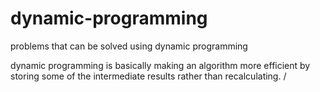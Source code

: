 # dynamic-programming

problems that can be solved using dynamic programming </br>

dynamic programming is basically making an algorithm more efficient by storing some of the intermediate results rather than recalculating. /<br>